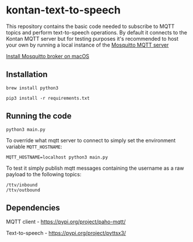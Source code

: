 # kontan-text-to-speech
This repository contains the basic code needed to subscribe to MQTT topics and perform text-to-speech operations.
By default it connects to the Kontan MQTT server but for testing purposes it's recommended to host your own by running a local instance of the [Mosquitto MQTT server](https://mosquitto.org/download/)

[Install Mosquitto broker on macOS](https://subscription.packtpub.com/book/application-development/9781787287815/1/ch01lvl1sec12/installing-a-mosquitto-broker-on-macos)


## Installation
`brew install python3`

`pip3 install -r requirements.txt`

## Running the code
`python3 main.py`

To override what mqtt server to connect to simply set the environment variable `MQTT_HOSTNAME`:

`MQTT_HOSTNAME=localhost python3 main.py`


To test it simply publish mqtt messages containing the username as a raw payload to the following topics:
```
/ttv/inbound
/ttv/outbound
```

## Dependencies
MQTT client - https://pypi.org/project/paho-mqtt/

Text-to-speech - https://pypi.org/project/pyttsx3/